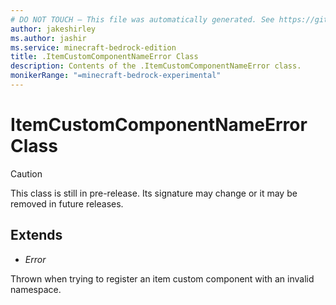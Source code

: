 ```yaml
---
# DO NOT TOUCH — This file was automatically generated. See https://github.com/mojang/minecraftapidocsgenerator to modify descriptions, examples, etc.
author: jakeshirley
ms.author: jashir
ms.service: minecraft-bedrock-edition
title: .ItemCustomComponentNameError Class
description: Contents of the .ItemCustomComponentNameError class.
monikerRange: "=minecraft-bedrock-experimental"
---
```

# ItemCustomComponentNameError Class

> [!CAUTION]
> This class is still in pre-release.  Its signature may change or it may be removed in future releases.

## Extends
- *Error*

Thrown when trying to register an item custom component with an invalid namespace.
